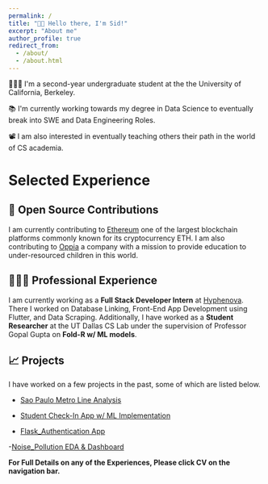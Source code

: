```yaml
---
permalink: /
title: "👋🏼 Hello there, I'm Sid!"
excerpt: "About me"
author_profile: true
redirect_from:
  - /about/
  - /about.html
---
```


👨🏻‍💻 I'm a second-year undergraduate student at the the University of California, Berkeley.

📚 I'm currently working towards my degree in Data Science to eventually break into SWE and Data Engineering Roles.

📽️ I am also interested in eventually teaching others their path in the world of CS academia.

# Selected Experience

## 🤖 Open Source Contributions

I am currently contributing to [Ethereum](https://github.com/ethereum/ethereum-org-website) one of the largest blockchain platforms commonly known for its cryptocurrency ETH. I am also contributing to [Oppia](https://github.com/oppia/oppia) a company with a mission to provide education to under-resourced children in this world.

## 👨🏻‍🔬 Professional Experience

I am currently working as a **Full Stack Developer Intern** at [Hyphenova](https://hyphenova.com/). There I worked on Database Linking, Front-End App Development using Flutter, and Data Scraping. Additionally, I have worked as a **Student Researcher** at the UT Dallas CS Lab under the supervision of Professor Gopal Gupta on **Fold-R w/ ML models**.

## 📈 Projects

I have worked on a few projects in the past, some of which are listed below.

- [Sao Paulo Metro Line Analysis](https://github.com/sidharth-05/UrbanTransit_Analysis)

- [Student Check-In App w/ ML Implementation](https://github.com/bbbsvcyouth/BBBSVC-Youth/tree/login-signup)

- [Flask_Authentication App](https://github.com/sidharth-05/FlaskApp-BootStrap-Auth)

-[Noise_Pollution EDA & Dashboard](https://github.com/sidharth-05/NoisePollution_App)

**For Full Details on any of the Experiences, Please click CV on the navigation bar.**
